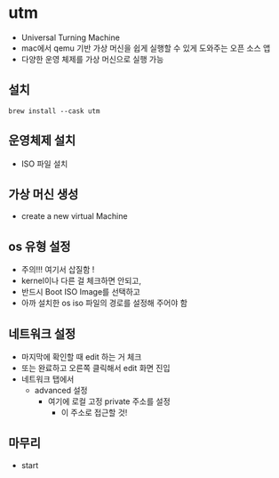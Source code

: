# utm

- Universal Turning Machine
- mac에서 qemu 기반 가상 머신을 쉽게 실행할 수 있게 도와주는 오픈 소스 앱
- 다양한 운영 체제를 가상 머신으로 실행 가능

## 설치
```
brew install --cask utm
```

## 운영체제 설치
- ISO 파일 설치

## 가상 머신 생성
- create a new virtual Machine

## os 유형 설정
- 주의!!! 여기서 삽질함 !
- kernel이나 다른 걸 체크하면 안되고,
- 반드시 Boot ISO Image를 선택하고
- 아까 설치한 os iso 파일의 경로를 설정해 주어야 함

## 네트워크 설정
- 마지막에 확인할 때 edit 하는 거 체크
- 또는 완료하고 오른쪽 클릭해서 edit 화면 진입
- 네트워크 탭에서
    - advanced 설정
        - 여기에 로컬 고정 private 주소를 설정
            - 이 주소로 접근할 것!

## 마무리
- start 

